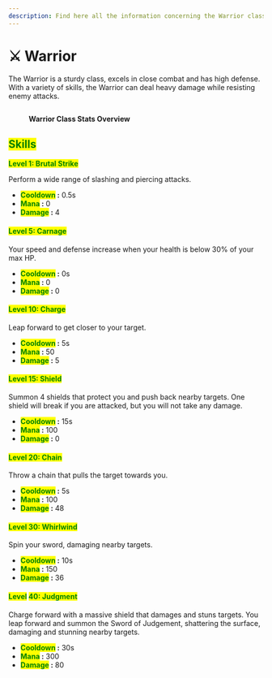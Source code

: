 ```yaml
---
description: Find here all the information concerning the Warrior class.
---
```


# ⚔️ Warrior

The Warrior is a sturdy class, excels in close combat and has high defense. With a variety of skills, the Warrior can deal heavy damage while resisting enemy attacks.

<figure><img src="../../.gitbook/assets/Capture d&#x27;écran 2024-12-03 123258.png" alt=""><figcaption><p><strong>Warrior Class Stats Overview</strong></p></figcaption></figure>

## <mark style="color:green;">Skills</mark>



<mark style="color:green;">**Level 1: Brutal Strike**</mark>

Perform a wide range of slashing and piercing attacks.

* <mark style="color:green;">**Cooldown**</mark>**&#x20;:** 0.5s
* <mark style="color:green;">**Mana**</mark>**&#x20;:** 0
* <mark style="color:green;">**Damage**</mark>**&#x20;:** 4

#### <mark style="color:green;">**Level 5: Carnage**</mark> <a href="#niveau-5-carnage" id="niveau-5-carnage"></a>

Your speed and defense increase when your health is below 30% of your max HP.

* <mark style="color:green;">**Cooldown**</mark>**&#x20;:** 0s
* <mark style="color:green;">**Mana**</mark>**&#x20;:** 0
* <mark style="color:green;">**Damage**</mark>**&#x20;:** 0

#### <mark style="color:green;">**Level 10: Charge**</mark> <a href="#niveau-10-charge" id="niveau-10-charge"></a>

Leap forward to get closer to your target.

* <mark style="color:green;">**Cooldown**</mark>**&#x20;:** 5s
* <mark style="color:green;">**Mana**</mark>**&#x20;:** 50
* <mark style="color:green;">**Damage**</mark>**&#x20;:** 5

#### <mark style="color:green;">**Level 15: Shield**</mark> <a href="#niveau-15-bouclier" id="niveau-15-bouclier"></a>

Summon 4 shields that protect you and push back nearby targets. One shield will break if you are attacked, but you will not take any damage.

* <mark style="color:green;">**Cooldown**</mark>**&#x20;:** 15s
* <mark style="color:green;">**Mana**</mark>**&#x20;:** 100
* <mark style="color:green;">**Damage**</mark>**&#x20;:** 0

#### <mark style="color:green;">**Level 20: Chain**</mark> <a href="#niveau-20-chaine" id="niveau-20-chaine"></a>

Throw a chain that pulls the target towards you.

* <mark style="color:green;">**Cooldown**</mark>**&#x20;:** 5s
* <mark style="color:green;">**Mana**</mark>**&#x20;:** 100
* <mark style="color:green;">**Damage**</mark>**&#x20;:** 48

#### <mark style="color:green;">**Level 30: Whirlwind**</mark> <a href="#niveau-30-tourbillon" id="niveau-30-tourbillon"></a>

Spin your sword, damaging nearby targets.

* <mark style="color:green;">**Cooldown**</mark>**&#x20;:** 10s
* <mark style="color:green;">**Mana**</mark>**&#x20;:** 150
* <mark style="color:green;">**Damage**</mark>**&#x20;:** 36

#### <mark style="color:green;">Level</mark> <mark style="color:green;"></mark><mark style="color:green;">**40: Judgment**</mark> <a href="#niveau-40-jugement" id="niveau-40-jugement"></a>

Charge forward with a massive shield that damages and stuns targets. You leap forward and summon the Sword of Judgement, shattering the surface, damaging and stunning nearby targets.

* <mark style="color:green;">**Cooldown**</mark>**&#x20;:** 30s
* <mark style="color:green;">**Mana**</mark>**&#x20;:** 300
* <mark style="color:green;">**Damage**</mark>**&#x20;:** 80
